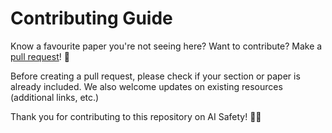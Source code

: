 # Contributing Guide

Know a favourite paper you're not seeing here? Want to contribute? Make a [pull request](https://github.com/Giskard-AI/awesome-ai-safety/pulls)! 🐙

Before creating a pull request, please check if your section or paper is already included. We also welcome updates on existing resources (additional links, etc.)

Thank you for contributing to this repository on AI Safety! 🙇‍♂️
